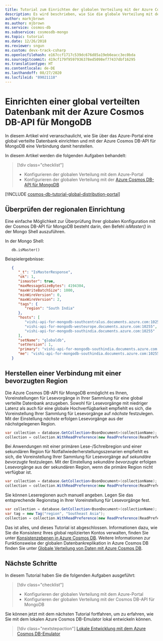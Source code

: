 ```yaml
---
title: Tutorial zum Einrichten der globalen Verteilung mit der Azure Cosmos DB-API für MongoDB
description: Es wird beschrieben, wie Sie die globale Verteilung mit der Azure Cosmos DB-API für MongoDB einrichten.
author: markjbrown
ms.author: mjbrown
ms.service: cosmos-db
ms.subservice: cosmosdb-mongo
ms.topic: tutorial
ms.date: 12/26/2018
ms.reviewer: sngun
ms.custom: devx-track-csharp
ms.openlocfilehash: e167ccf1717c539dc676d85a19eb6eacc3ec0bda
ms.sourcegitcommit: 419cf179f9597936378ed5098ef77437dbf16295
ms.translationtype: HT
ms.contentlocale: de-DE
ms.lasthandoff: 08/27/2020
ms.locfileid: "89021118"
---
```

# <a name="set-up-global-distributed-database-using-azure-cosmos-dbs-api-for-mongodb"></a>Einrichten einer global verteilten Datenbank mit der Azure Cosmos DB-API für MongoDB

In diesem Artikel wird veranschaulicht, wie Sie über das Azure-Portal eine global verteilte Datenbank einrichten und mit der Azure Cosmos DB-API für MongoDB eine Verbindung damit herstellen.

In diesem Artikel werden die folgenden Aufgaben behandelt: 

> [!div class="checklist"]
> * Konfigurieren der globalen Verteilung mit dem Azure-Portal
> * Konfigurieren der globalen Verteilung mit der [Azure Cosmos DB-API für MongoDB](mongodb-introduction.md)

[!INCLUDE [cosmos-db-tutorial-global-distribution-portal](../../includes/cosmos-db-tutorial-global-distribution-portal.md)]

## <a name="verifying-your-regional-setup"></a>Überprüfen der regionalen Einrichtung 
Eine einfache Möglichkeit zur Überprüfung Ihrer globalen Konfiguration mit der Cosmos DB-API für MongoDB besteht darin, den Befehl *isMaster()* in der Mongo Shell auszuführen.

In der Mongo Shell:

   ```
      db.isMaster()
   ```
   
Beispielergebnisse:

   ```JSON
      {
         "_t": "IsMasterResponse",
         "ok": 1,
         "ismaster": true,
         "maxMessageSizeBytes": 4194304,
         "maxWriteBatchSize": 1000,
         "minWireVersion": 0,
         "maxWireVersion": 2,
         "tags": {
            "region": "South India"
         },
         "hosts": [
            "vishi-api-for-mongodb-southcentralus.documents.azure.com:10255",
            "vishi-api-for-mongodb-westeurope.documents.azure.com:10255",
            "vishi-api-for-mongodb-southindia.documents.azure.com:10255"
         ],
         "setName": "globaldb",
         "setVersion": 1,
         "primary": "vishi-api-for-mongodb-southindia.documents.azure.com:10255",
         "me": "vishi-api-for-mongodb-southindia.documents.azure.com:10255"
      }
   ```

## <a name="connecting-to-a-preferred-region"></a>Herstellen einer Verbindung mit einer bevorzugten Region 

Die Azure Cosmos DB-API für MongoDB ermöglicht es Ihnen, Voreinstellungen für Lesevorgänge in Ihrer Sammlung für eine global verteilte Datenbank anzugeben. Sowohl für Lesevorgänge mit niedriger Latenz als auch für eine globale Hochverfügbarkeit empfiehlt es sich, die Voreinstellung Ihrer Sammlung für Lesevorgänge auf *nächste* festzulegen. Mit der Einstellung *nächste* erfolgen Lesevorgänge aus der nächstgelegenen Region.

```csharp
var collection = database.GetCollection<BsonDocument>(collectionName);
collection = collection.WithReadPreference(new ReadPreference(ReadPreferenceMode.Nearest));
```

Bei Anwendungen mit einer primären Lese-/Schreibregion und einer sekundären Region für Notfallwiederherstellungsszenarien empfiehlt es sich, die Voreinstellung Ihrer Sammlung für Lesevorgänge auf *sekundäre bevorzugte* festzulegen. Mit der Einstellung *sekundäre bevorzugte* erfolgen Lesevorgänge aus der sekundären Region, wenn die primäre Region nicht verfügbar ist.

```csharp
var collection = database.GetCollection<BsonDocument>(collectionName);
collection = collection.WithReadPreference(new ReadPreference(ReadPreferenceMode.SecondaryPreferred));
```

Sie können Leseregionen auch manuell angeben. Legen Sie das entsprechende Regionstag in Ihrer Voreinstellung für Lesevorgänge fest.

```csharp
var collection = database.GetCollection<BsonDocument>(collectionName);
var tag = new Tag("region", "Southeast Asia");
collection = collection.WithReadPreference(new ReadPreference(ReadPreferenceMode.Secondary, new[] { new TagSet(new[] { tag }) }));
```

Das ist alles, und dieses Tutorial ist abgeschlossen. Informationen dazu, wie Sie die Konsistenz Ihres global replizierten Kontos verwalten, finden Sie unter [Konsistenzebenen in Azure Cosmos DB](consistency-levels.md). Weitere Informationen zur Funktionsweise der globalen Datenbankreplikation in Azure Cosmos DB finden Sie unter [Globale Verteilung von Daten mit Azure Cosmos DB](distribute-data-globally.md).

## <a name="next-steps"></a>Nächste Schritte

In diesem Tutorial haben Sie die folgenden Aufgaben ausgeführt:

> [!div class="checklist"]
> * Konfigurieren der globalen Verteilung mit dem Azure-Portal
> * Konfigurieren der globalen Verteilung mit der Cosmos DB-API für MongoDB

Sie können jetzt mit dem nächsten Tutorial fortfahren, um zu erfahren, wie Sie mit dem lokalen Azure Cosmos DB-Emulator lokal entwickeln können.

> [!div class="nextstepaction"]
> [Lokale Entwicklung mit dem Azure Cosmos DB-Emulator](local-emulator.md)
